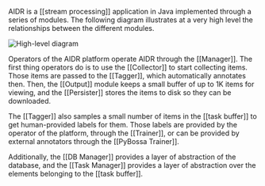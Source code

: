 AIDR is a [[stream processing]] application in Java implemented through a series of modules. The following diagram illustrates at a very high level the relationships between the different modules.

![High-level diagram](http://i.imgur.com/bEf5ErD.png)

Operators of the AIDR platform operate AIDR through the [[Manager]]. The first thing operators do is to use the [[Collector]] to start collecting items. Those items are passed to the [[Tagger]], which automatically annotates then. Then, the [[Output]] module keeps a small buffer of up to 1K items for viewing, and the [[Persister]] stores the items to disk so they can be downloaded.

The [[Tagger]] also samples a small number of items in the [[task buffer]] to get human-provided labels for them. Those labels are provided by the operator of the platform, through the [[Trainer]], or can be provided by external annotators through the [[PyBossa Trainer]].

Additionally, the [[DB Manager]] provides a layer of abstraction of the database, and the [[Task Manager]] provides a layer of abstraction over the elements belonging to the [[task buffer]].